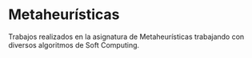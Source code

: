 # Metaheurísticas
Trabajos realizados en la asignatura de Metaheurísticas trabajando con diversos algoritmos de Soft Computing.
